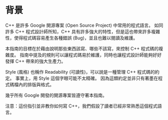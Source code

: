 # 背景

C++ 是許多 Google 開源專案 (Open Source Project) 中常用的程式語言。 如同許多 C++ 程式設計師所知，C++ 具有許多強大的特性，但是這也帶來許多複雜性，使得程式碼容易產生各種錯誤 (Bug)，並且也難以閱讀及維護。

本指南的目標在於藉由說明那些東西該寫、哪些不該寫，來控制 C++ 程式碼的複雜度。 指南中提及的規則可以讓程式碼易於維護，同時也讓程式設計師能夠好好發揮 C++ 帶來的強大生產力。

Style (風格) 也稱作 Readability (可讀性)，可以說是一種管理 C++ 程式碼的約定。 事實上，用 Style 這個字眼可能不太精確。 因為這類約定並非只有著墨在程式碼檔內的排版與格式。

幾乎所有 Google 開發的開源專案皆遵守著本指南。

注意：這份指引並非教你如何寫 C++，我們假設了讀者已經非常熟悉這個程式語言。
